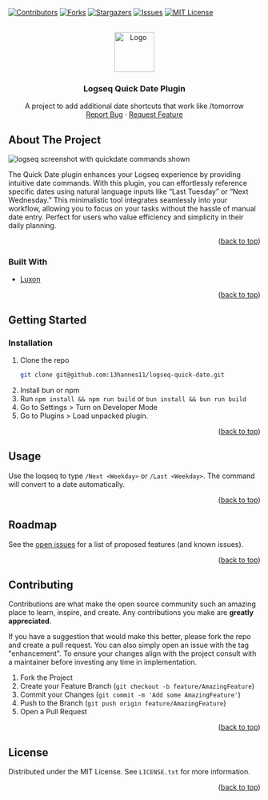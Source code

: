 <div id="top"></div>
<!-- PROJECT SHIELDS -->
<!--
*** I'm using markdown "reference style" links for readability.
*** Reference links are enclosed in brackets [ ] instead of parentheses ( ).
*** See the bottom of this document for the declaration of the reference variables
*** for contributors-url, forks-url, etc. This is an optional, concise syntax you may use.
*** https://www.markdownguide.org/basic-syntax/#reference-style-links
-->

[![Contributors][contributors-shield]][contributors-url]
[![Forks][forks-shield]][forks-url]
[![Stargazers][stars-shield]][stars-url]
[![Issues][issues-shield]][issues-url]
[![MIT License][license-shield]][license-url]



<!-- PROJECT LOGO -->
<br />
<div align="center">
  <a href="https://github.com/13hannes11/logseq-quick-date">
    <img src="images/logo.jpg" alt="Logo" width="80" height="80">
  </a>

  <h3 align="center">Logseq Quick Date Plugin</h3>

  <p align="center">
    A project to add additional date shortcuts that work like /tomorrow
    <br />
    <a href="https://github.com/13hannes11/logseq-quick-date/issues">Report Bug</a>
    ·
    <a href="https://github.com/13hannes11/logseq-quick-date/issues">Request Feature</a>
  </p>
</div>

<!-- ABOUT THE PROJECT -->
## About The Project

![logseq screenshot with quickdate commands shown][product-screenshot]

The Quick Date plugin enhances your Logseq experience by providing intuitive date commands.
With this plugin, you can effortlessly reference specific dates using natural language inputs like “Last Tuesday” or “Next Wednesday.”
This minimalistic tool integrates seamlessly into your workflow, allowing you to focus on your tasks without the hassle of manual date entry. Perfect for users who value efficiency and simplicity in their daily planning.

<p align="right">(<a href="#top">back to top</a>)</p>



### Built With

* [Luxon](https://moment.github.io/luxon/#/)

<p align="right">(<a href="#top">back to top</a>)</p>



<!-- GETTING STARTED -->
## Getting Started

### Installation

1. Clone the repo
   ```sh
   git clone git@github.com:13hannes11/logseq-quick-date.git
   ```
2. Install bun or npm
3. Run `npm install && npm run build` or `bun install && bun run build`
3. Go to Settings > Turn on Developer Mode
3. Go to Plugins > Load unpacked plugin.

<p align="right">(<a href="#top">back to top</a>)</p>



<!-- USAGE EXAMPLES -->
## Usage

Use the loqseq to type `/Next <Weekday>` or `/Last <Weekday>`. The command will convert to a date automatically.

<p align="right">(<a href="#top">back to top</a>)</p>



<!-- ROADMAP -->
## Roadmap

See the [open issues](https://github.com/13hannes11/logseq-quick-date/issues) for a list of proposed features (and known issues).

<p align="right">(<a href="#top">back to top</a>)</p>



<!-- CONTRIBUTING -->
## Contributing

Contributions are what make the open source community such an amazing place to learn, inspire, and create. Any contributions you make are **greatly appreciated**.

If you have a suggestion that would make this better, please fork the repo and create a pull request. You can also simply open an issue with the tag "enhancement". 
To ensure your changes align with the project consult with a maintainer before investing any time in implementation.

1. Fork the Project
2. Create your Feature Branch (`git checkout -b feature/AmazingFeature`)
3. Commit your Changes (`git commit -m 'Add some AmazingFeature'`)
4. Push to the Branch (`git push origin feature/AmazingFeature`)
5. Open a Pull Request

<p align="right">(<a href="#top">back to top</a>)</p>



<!-- LICENSE -->
## License

Distributed under the MIT License. See `LICENSE.txt` for more information.

<p align="right">(<a href="#top">back to top</a>)</p>



<!-- MARKDOWN LINKS & IMAGES -->
<!-- https://www.markdownguide.org/basic-syntax/#reference-style-links -->
[contributors-shield]: https://img.shields.io/github/contributors/13hannes11/logseq-quick-date.svg?style=for-the-badge
[contributors-url]: https://github.com/13hannes11/logseq-quick-date/graphs/contributors
[forks-shield]: https://img.shields.io/github/forks/13hannes11/logseq-quick-date.svg?style=for-the-badge
[forks-url]: https://github.com/13hannes11/logseq-quick-date/network/members
[stars-shield]: https://img.shields.io/github/stars/13hannes11/logseq-quick-date.svg?style=for-the-badge
[stars-url]: https://github.com/13hannes11/logseq-quick-date/stargazers
[issues-shield]: https://img.shields.io/github/issues/13hannes11/logseq-quick-date.svg?style=for-the-badge
[issues-url]: https://github.com/13hannes11/logseq-quick-date/issues
[license-shield]: https://img.shields.io/github/license/13hannes11/logseq-quick-date.svg?style=for-the-badge
[license-url]: https://github.com/13hannes11/logseq-quick-date/blob/main/LICENSE.txt
[product-screenshot]: images/usage.gif
